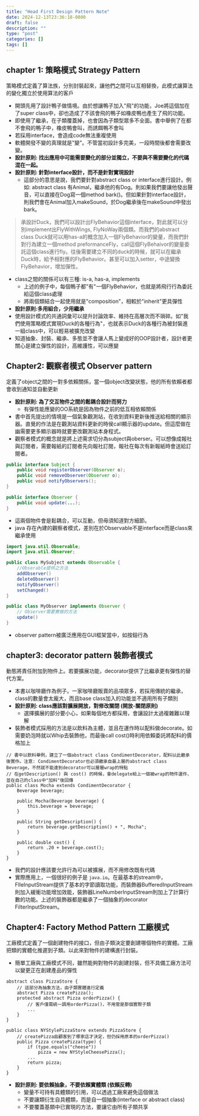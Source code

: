 ```yaml
---
title: "Head First Design Pattern Note"
date: 2024-12-13T23:36:18-0800
draft: false
description: ""
type: "post"
categories: []
tags: []
---
```

## chapter 1: 策略模式 Strategy Pattern
策略模式定義了算法族，分別封裝起來，讓他們之間可以互相替換，此模式讓算法的變化獨立於使用算法的客戶

* 開頭先用了設計鴨子做情境。由於想讓鴨子加入"飛"的功能，Joe將這個加在了super class中，卻也造成了不該會飛的鴨子如橡皮鴨也產生了飛的功能。
* 即使用了繼承，在子類覆蓋掉，也會因為子類型眾多不全面。書中舉例了在都不會飛的鴨子中，橡皮鴨會叫，而誘餌鴨不會叫
* 若採用interface，會造成code無法重複使用
* 軟體開發不變的真理就是"變"。不管當初設計多完美，一段時間後都會需要改變。
* **設計原則: 找出應用中可能需要變化的部分並獨立，不要與不需要變化的代碼混在一起。**
* **設計原則: 針對interface設計，而不是針對實現設計**
    * 這部分的意思是說，我們要針對abstract class or interface進行設計。例如: abstract class 有Animal，繼承他的有Dog。則如果我們要讓他發出聲音，可以直接在Dog寫一個method bark()。但如果針對interface設計，則我們會在Animal加入makeSound，於Dog繼承後在makeSound中發出bark。

>承設計Duck，我們可以設計出FlyBehavior這個interface，對此就可以分別implement出FlyWithWings, FlyNoWay兩個類。而我們的abstract class Duck就可以用has-a的概念加入一個FlyBehavior的變量，而我們針對行為建立一個method preformanceFly，call這個FlyBehaivor的變量委託這個class進行fly。往後需要建立不同的duck的時候，就可以在繼承Duck時，給予相對應的FlyBehavior。甚至可以加入setter，中途變換FlyBehavior，增加彈性。

* class之間的關係可以有三種: is-a, has-a, implements
    * 上述的例子中，每個鴨子都"有"一個FlyBehavior，也就是將飛行行為委託給這個class處理
    * 將兩個類結合一起使用就是"composition"，相較於"inherit"更具彈性
*  **設計原則:多用組合，少用繼承**
*  使用設計模式的共通詞彙可以提升討論效率、維持在高層次而不瑣碎。如"我們使用策略模式實現Duck的各種行為"，也就表示Duck的各種行為被封裝進一組class中，可以輕易被擴充改變
*  知道抽象、封裝、繼承、多態並不會讓人馬上變成好的OOP設計者，設計者更關心是建立彈性的設計，高維護性，可以應變

## Chapter2: 觀察者模式 Observer pattern
定義了object之間的一對多依賴關係，當一個object改變狀態，他的所有依賴者都會收到通知並自動更新

* **設計原則: 為了交互物件之間的鬆耦合設計而努力**
    * 有彈性能應變的OO系統是因為物件之前的低互相依賴關係
* 書中首先提出的情境是一個氣象觀測站，在收到資料更新後推送給相關的顯示器。直覺的作法是在觀測站資料更新的時侯call顯示器的update。但這麼做在幽需要更多顯示器時就要更改觀測站本身程式。
* 觀察者模式的概念就是將上述需求切分為subject與oberser。可以想像成報社與訂閱者，需要報紙的訂閱者先向報社訂閱，報社在每次有新報紙時會送給訂閱者。

```java
public interface Subject {
    public void registerObserver(Observer o);
    public void removeObserver(Observer o);
    public void notifyObservers();
}

public interface Observer {
    public void update(...);
}
```

* 這兩個物件會是鬆耦合，可以互動，但毋須知道對方細節。
* java 存在內建的觀察者模式，差別在於Observable不是interface而是class來繼承使用
```java
import java.util.Observable;
import java.util.Observer;

public class MySubject extends Observable {
    //Obserable提供之方法
    addObserver()
    deleteObserver()
    notifyObserver()
    setChanged()
}

public class MyObserver implements Observer {
    // Observer需要實做的方法
    update()
}
```
* observer pattern被廣泛應用在GUI框架當中，如按鈕行為

## chapter3: decorator pattern 裝飾者模式
動態將責任附加到物件上。若要擴展功能，decorator提供了比繼承更有彈性的替代方案。

* 本書以咖啡廳作為例子。一家咖啡廳販賣的品項眾多，若採用傳統的繼承，class的數量會太龐大，而且base class加入的功能並不適用所有子類別
* **設計原則: class應該對擴展開放，對修改關閉 (開放-關閉原則)**
    * 選擇擴展的部分要小心，如果每個地方都採用，會讓設計太過複雜難以理解
* 裝飾者模式採用的方法是以飲料為主體，並且在運作時以配料做decorate。如需要奶泡時就以Whip去裝飾他，而最後call cost()時利用依賴委託將配料的價格加上
```java!
// 書中以飲料舉例，建立了一個abstract class CondimentDecorator，配料以此繼承後實作。注意: CondimentDecorator也必須繼承自最上層的abstract class Beverage，不然就不能達到decorator可以層層wrap的特點
// 在getDescription() 與 cost() 的時候，會delegate給上一個被wrap的物件運作，並在自己的class中"加料"後回傳
public class Mocha extends CondimentDecorator {
    Beverage beverage;
    
    public Mocha(Beverage beverage) {
        this.beverage = beverage;
    }
    
    public String getDescription() {
        return beverage.getDescription() + ", Mocha";
    }
    
    public double cost() {
        return .20 + beverage.cost();
    }
}
```
* 我們的設計應該要允許行為可以被擴展，而不用修改既有代碼
* 實際應用上，一個很好的例子是 `java.io`。在最基本的stream中，FIleInputStream提供了基本的字節讀取功能，而裝飾器BufferedInputStream則加入緩衝功能增加效能，裝飾器LineNumberInputStream則加上了計算行數的功能。上述的裝飾器都是繼承了一個抽象的decorator FilterInputStream。

## Chapter4: Factory Method Pattern 工廠模式
工廠模式定義了一個創建物件的接口，但由子類決定要創建哪個物件的實體。工廠把類的實體化推遲到子類。以此來對物件的建構進行封裝。

* 簡單工廠與工廠模式不同，雖然能夠對物件的創建封裝，但不具備工廠方法可以變更正在創建產品的彈性
```java!
abstract class PizzaStore {
    // 這部分為抽象方法，由子類實體進行定義
    abstract Pizza createPizza();
    protected abstract Pizza orderPizza() {
        // 客戶僅需統一調用orderPizza()，不用管是那個實際子類
        ...
    }
} 

public class NYStylePizzaStore extends PizzaStore {
    // createPizza由顧客到了哪家店才決定，但仍採用原本的orderPizza()
    public Pizza createPizza(type) {
        if (type.equals("cheese"))
            pizza = new NYStyleCheesePizza();
        ...
        return pizza;
    }    
}

```
* **設計原則: 要依賴抽象，不要依賴實體類 (依賴反轉)**
    * 變量不可持有具體類的引用，可以透過工廠來避免這個做法
    * 不要讓類衍生自具體類，而是自一個抽象(interface or abstract class)
    * 不要覆蓋基類中已實現的方法，要讓它由所有子類共享
